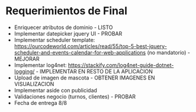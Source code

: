 # Requerimientos de Final
- Enriquecer atributos de dominio - LISTO
- Implementar datepicker jquery UI - PROBAR
- Implementar scheduler template: https://ourcodeworld.com/articles/read/55/top-5-best-jquery-scheduler-and-events-calendar-for-web-applications (no mandatorio) - MEJORAR
- Implementar log4net: https://stackify.com/log4net-guide-dotnet-logging/ - IMPLEMENTAR EN RESTO DE LA APLICACION
- Upload de imagen de mascota - OBTENER IMAGENES EN VISUALIZACION
- Implementar aside con publicidad
- Validaciones negocio (turnos, clientes) - PROBAR
- Fecha de entrega 8/8
